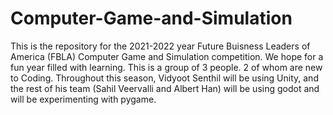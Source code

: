 # Computer-Game-and-Simulation

This is the repository for the 2021-2022 year Future Buisness Leaders of America (FBLA) Computer Game and Simulation competition. We hope for a fun year filled with learning. This is a group of 3 people. 2 of whom are new to Coding. Throughout this season, Vidyoot Senthil will be using Unity, and the rest of his team (Sahil Veervalli and Albert Han) will be using godot and will be experimenting with pygame.
